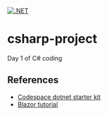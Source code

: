 [![.NET](https://github.com/faisalkarimi/csharp-project/actions/workflows/main.yml/badge.svg)](https://github.com/faisalkarimi/csharp-project/actions/workflows/main.yml)

# csharp-project
Day 1 of C# coding


## References
* [Codespace dotnet starter kit](https://github.com/codespaces-examples/dotnetcore)
* [Blazor tutorial](https://dotnet.microsoft.com/en-us/learn/aspnet/blazor-tutorial/install)


